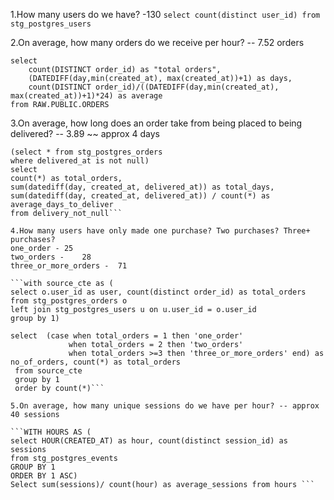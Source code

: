 1.How many users do we have? -130
```select count(distinct user_id) from stg_postgres_users```


2.On average, how many orders do we receive per hour? -- 7.52 orders
```
select 
    count(DISTINCT order_id) as "total orders",
    (DATEDIFF(day,min(created_at), max(created_at))+1) as days,
    count(DISTINCT order_id)/((DATEDIFF(day,min(created_at), max(created_at))+1)*24) as average
from RAW.PUBLIC.ORDERS
```
3.On average, how long does an order take from being placed to being delivered? -- 3.89 ~~ approx 4 days

```with delivery_not_null as 
(select * from stg_postgres_orders 
where delivered_at is not null)
select 
count(*) as total_orders,
sum(datediff(day, created_at, delivered_at)) as total_days,
sum(datediff(day, created_at, delivered_at)) / count(*) as average_days_to_deliver
from delivery_not_null```

4.How many users have only made one purchase? Two purchases? Three+ purchases? 
one_order -	25
two_orders -	28
three_or_more_orders -	71

```with source_cte as (
select o.user_id as user, count(distinct order_id) as total_orders from stg_postgres_orders o
left join stg_postgres_users u on u.user_id = o.user_id
group by 1)

select  (case when total_orders = 1 then 'one_order'
             when total_orders = 2 then 'two_orders'
             when total_orders >=3 then 'three_or_more_orders' end) as no_of_orders, count(*) as total_orders
 from source_cte
 group by 1
 order by count(*)```

5.On average, how many unique sessions do we have per hour? -- approx 40 sessions

```WITH HOURS AS (
select HOUR(CREATED_AT) as hour, count(distinct session_id) as sessions  
from stg_postgres_events
GROUP BY 1
ORDER BY 1 ASC)
Select sum(sessions)/ count(hour) as average_sessions from hours ```


